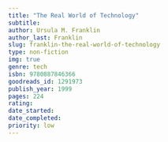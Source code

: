 ```yaml
---
title: "The Real World of Technology"
subtitle: 
author: Ursula M. Franklin
author_last: Franklin
slug: franklin-the-real-world-of-technology
type: non-fiction
img: true
genre: tech
isbn: 9780887846366
goodreads_id: 1291973
publish_year: 1999
pages: 224
rating: 
date_started:
date_completed:
priority: low
---
```

